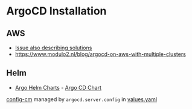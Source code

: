 # ArgoCD Installation

## AWS

* [Issue also describing solutions](https://github.com/argoproj/argo-cd/issues/2347)
* <https://www.modulo2.nl/blog/argocd-on-aws-with-multiple-clusters>

## Helm

* [Argo Helm Charts](https://github.com/argoproj/argo-helm) - [Argo CD Chart](https://github.com/argoproj/argo-helm/tree/master/charts/argo-cd)

[config-cm](https://github.com/argoproj/argo-cd/blob/master/docs/operator-manual/argocd-cm.yaml) managed by `argocd.server.config` in [values.yaml](https://github.com/argoproj/argo-helm/blob/master/charts/argo-cd/values.yaml)